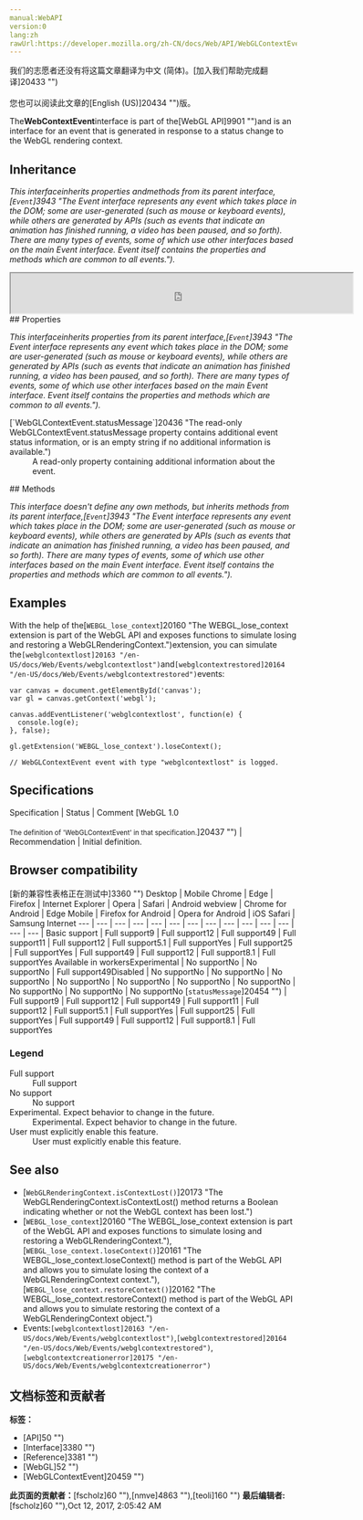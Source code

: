 ```yaml
---
manual:WebAPI
version:0
lang:zh
rawUrl:https://developer.mozilla.org/zh-CN/docs/Web/API/WebGLContextEvent
---
```




<bdi>我们的志愿者还没有将这篇文章翻译为<bdi>中文 (简体)</bdi>。[加入我们帮助完成翻译]20433 "")<br></br>您也可以阅读此文章的[English (US)]20434 "")版。</bdi>






The**WebContextEvent**interface is part of the[WebGL API]9901 "")and is an interface for an event that is generated in response to a status change to the WebGL rendering context.


## Inheritance<a name="Inheritance"></a>


<em>This interface<em>inherits properties and</em>methods from its parent int<em>erface,[`Event`]3943 "The Event interface represents any event which takes place in the DOM; some are user-generated (such as mouse or keyboard events), while others are generated by APIs (such as events that indicate an animation has finished running, a video has been paused, and so forth). There are many types of events, some of which use other interfaces based on the main Event interface. Event itself contains the properties and methods which are common to all events.").</em></em>

<iframe src='https://mdn.mozillademos.org/en-US/docs/Web/API/WebGLContextEvent$samples/inheritance_diagram?revision=1317846' width='600' height='70'></iframe>
## Properties<a name="Properties"></a>


<em>This interface<em>inherits properties from its parent interface,[`Event`]3943 "The Event interface represents any event which takes place in the DOM; some are user-generated (such as mouse or keyboard events), while others are generated by APIs (such as events that indicate an animation has finished running, a video has been paused, and so forth). There are many types of events, some of which use other interfaces based on the main Event interface. Event itself contains the properties and methods which are common to all events.").</em></em>

<dl><dt id=''>[`WebGLContextEvent.statusMessage`]20436 "The read-only WebGLContextEvent.statusMessage property contains additional event status information, or is an empty string if no additional information is available.")</dt><dd>A read-only property containing additional information about the event.</dd></dl>
## Methods<a name="Methods"></a>


<em>This interface doesn&#39;t define any own methods, but inherits methods from its parent interface,[`Event`]3943 "The Event interface represents any event which takes place in the DOM; some are user-generated (such as mouse or keyboard events), while others are generated by APIs (such as events that indicate an animation has finished running, a video has been paused, and so forth). There are many types of events, some of which use other interfaces based on the main Event interface. Event itself contains the properties and methods which are common to all events.").</em>


## Examples<a name="Examples"></a>


With the help of the[`WEBGL_lose_context`]20160 "The WEBGL_lose_context extension is part of the WebGL API and exposes functions to simulate losing and restoring a WebGLRenderingContext.")extension, you can simulate the`[webglcontextlost]20163 "/en-US/docs/Web/Events/webglcontextlost")`and`[webglcontextrestored]20164 "/en-US/docs/Web/Events/webglcontextrestored")`events:


```
var canvas = document.getElementById('canvas');
var gl = canvas.getContext('webgl');

canvas.addEventListener('webglcontextlost', function(e) {
  console.log(e); 
}, false);

gl.getExtension('WEBGL_lose_context').loseContext();

// WebGLContextEvent event with type "webglcontextlost" is logged.
```

## Specifications<a name="Specifications"></a>
Specification | Status | Comment 
[WebGL 1.0<br></br><small>The definition of &#39;WebGLContextEvent&#39; in that specification.</small>]20437 "") | Recommendation | Initial definition. 


## Browser compatibility<a name="Browser_compatibility"></a>
[新的兼容性表格正在测试中<i></i>]3360 "")
<abbr>Desktop<i></i></abbr> | <abbr>Mobile<i></i></abbr> 
<abbr>Chrome<i></i></abbr> | <abbr>Edge<i></i></abbr> | <abbr>Firefox<i></i></abbr> | <abbr>Internet Explorer<i></i></abbr> | <abbr>Opera<i></i></abbr> | <abbr>Safari<i></i></abbr> | <abbr>Android webview<i></i></abbr> | <abbr>Chrome for Android<i></i></abbr> | <abbr>Edge Mobile<i></i></abbr> | <abbr>Firefox for Android<i></i></abbr> | <abbr>Opera for Android<i></i></abbr> | <abbr>iOS Safari<i></i></abbr> | <abbr>Samsung Internet<i></i></abbr> 
 ---  |  ---  |  ---  |  ---  |  ---  |  ---  |  ---  |  ---  |  ---  |  ---  |  ---  |  ---  |  ---  |  ---  | 
Basic support | <abbr>Full support</abbr>9 | <abbr>Full support</abbr>12 | <abbr>Full support</abbr>49 | <abbr>Full support</abbr>11 | <abbr>Full support</abbr>12 | <abbr>Full support</abbr>5.1 | <abbr>Full support</abbr>Yes | <abbr>Full support</abbr>25 | <abbr>Full support</abbr>Yes | <abbr>Full support</abbr>49 | <abbr>Full support</abbr>12 | <abbr>Full support</abbr>8.1 | <abbr>Full support</abbr>Yes 
Available in workers<abbr>Experimental<i></i></abbr> | <abbr>No support</abbr>No | <abbr>No support</abbr>No | <abbr>Full support</abbr>49<abbr>Disabled<i></i></abbr> | <abbr>No support</abbr>No | <abbr>No support</abbr>No | <abbr>No support</abbr>No | <abbr>No support</abbr>No | <abbr>No support</abbr>No | <abbr>No support</abbr>No | <abbr>No support</abbr>No | <abbr>No support</abbr>No | <abbr>No support</abbr>No | <abbr>No support</abbr>No 
[`statusMessage`]20454 "") | <abbr>Full support</abbr>9 | <abbr>Full support</abbr>12 | <abbr>Full support</abbr>49 | <abbr>Full support</abbr>11 | <abbr>Full support</abbr>12 | <abbr>Full support</abbr>5.1 | <abbr>Full support</abbr>Yes | <abbr>Full support</abbr>25 | <abbr>Full support</abbr>Yes | <abbr>Full support</abbr>49 | <abbr>Full support</abbr>12 | <abbr>Full support</abbr>8.1 | <abbr>Full support</abbr>Yes 


### Legend<a name="Legend"></a>
<dl><dt id=''><abbr>Full support</abbr></dt><dd>Full support</dd><dt id=''><abbr>No support</abbr></dt><dd>No support</dd><dt id=''><abbr>Experimental. Expect behavior to change in the future.<i></i></abbr></dt><dd>Experimental. Expect behavior to change in the future.</dd><dt id=''><abbr>User must explicitly enable this feature.<i></i></abbr></dt><dd>User must explicitly enable this feature.</dd></dl>

## See also<a name="See_also"></a>

* [`WebGLRenderingContext.isContextLost()`]20173 "The WebGLRenderingContext.isContextLost() method returns a Boolean indicating whether or not the WebGL context has been lost.")
* [`WEBGL_lose_context`]20160 "The WEBGL_lose_context extension is part of the WebGL API and exposes functions to simulate losing and restoring a WebGLRenderingContext."),[`WEBGL_lose_context.loseContext()`]20161 "The WEBGL_lose_context.loseContext() method is part of the WebGL API and allows you to simulate losing the context of a WebGLRenderingContext context."),[`WEBGL_lose_context.restoreContext()`]20162 "The WEBGL_lose_context.restoreContext() method is part of the WebGL API and allows you to simulate restoring the context of a WebGLRenderingContext object.")
* Events:`[webglcontextlost]20163 "/en-US/docs/Web/Events/webglcontextlost")`,`[webglcontextrestored]20164 "/en-US/docs/Web/Events/webglcontextrestored")`,`[webglcontextcreationerror]20175 "/en-US/docs/Web/Events/webglcontextcreationerror")`



## 文档标签和贡献者
**标签：**
* [API]50 "")
* [Interface]3380 "")
* [Reference]3381 "")
* [WebGL]52 "")
* [WebGLContextEvent]20459 "")

**此页面的贡献者：**[fscholz]60 ""),[nmve]4863 ""),[teoli]160 "")
**最后编辑者:**[fscholz]60 ""),<time>Oct 12, 2017, 2:05:42 AM</time>


